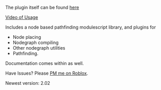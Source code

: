 The plugin itself can be found [here](http://www.roblox.com/A-Pathfinding-System-v2-02-item?id=207049192)


[Video of Usage](https://www.youtube.com/watch?v=2rF8iyOesL0)



Includes a node based pathfinding modulescript library, and plugins for 
- Node placing
- Nodegraph compiling
- Other nodegraph utilities
- Pathfinding.  

Documentation comes within as well.  

Have Issues? Please [PM me on Roblox](http://www.roblox.com/users/1729279/profile).  


Newest version: 2.02